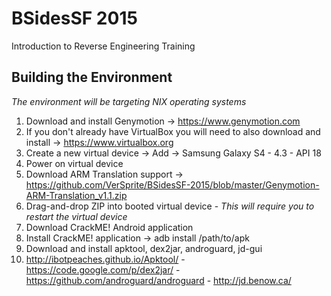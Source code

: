 # BSidesSF 2015 
Introduction to Reverse Engineering Training

Building the Environment
------------------------

*The environment will be targeting NIX operating systems*

1. Download and install Genymotion -> https://www.genymotion.com
2. If you don't already have VirtualBox you will need to also download and install -> https://www.virtualbox.org
3. Create a new virtual device -> Add -> Samsung Galaxy S4 - 4.3 - API 18
4. Power on virtual device
5. Download ARM Translation support -> https://github.com/VerSprite/BSidesSF-2015/blob/master/Genymotion-ARM-Translation_v1.1.zip
6. Drag-and-drop ZIP into booted virtual device - *This will require you to restart the virtual device*
7. Download CrackME! Android application
8. Install CrackME! application -> adb install /path/to/apk
9. Download and install apktool, dex2jar, androguard, jd-gui
10. http://ibotpeaches.github.io/Apktool/ - https://code.google.com/p/dex2jar/ - https://github.com/androguard/androguard - http://jd.benow.ca/
